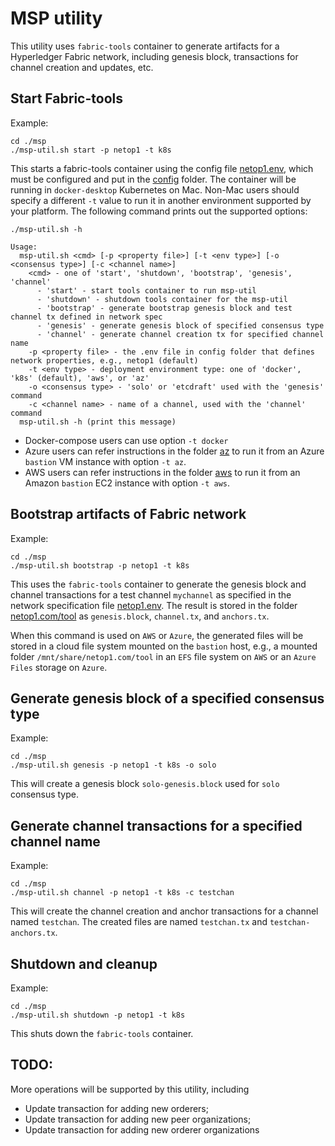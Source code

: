 # MSP utility

This utility uses `fabric-tools` container to generate artifacts for a Hyperledger Fabric network, including genesis block, transactions for channel creation and updates, etc.

## Start Fabric-tools
Example:
```
cd ./msp
./msp-util.sh start -p netop1 -t k8s
```
This starts a fabric-tools container using the config file [netop1.env](../config/netop1.env), which must be configured and put in the [config](../config) folder.  The container will be running in `docker-desktop` Kubernetes on Mac.  Non-Mac users should specify a different `-t` value to run it in another environment supported by your platform. The following command prints out the supported options:
```
./msp-util.sh -h

Usage:
  msp-util.sh <cmd> [-p <property file>] [-t <env type>] [-o <consensus type>] [-c <channel name>]
    <cmd> - one of 'start', 'shutdown', 'bootstrap', 'genesis', 'channel'
      - 'start' - start tools container to run msp-util
      - 'shutdown' - shutdown tools container for the msp-util
      - 'bootstrap' - generate bootstrap genesis block and test channel tx defined in network spec
      - 'genesis' - generate genesis block of specified consensus type
      - 'channel' - generate channel creation tx for specified channel name
    -p <property file> - the .env file in config folder that defines network properties, e.g., netop1 (default)
    -t <env type> - deployment environment type: one of 'docker', 'k8s' (default), 'aws', or 'az'
    -o <consensus type> - 'solo' or 'etcdraft' used with the 'genesis' command
    -c <channel name> - name of a channel, used with the 'channel' command
  msp-util.sh -h (print this message)
```
* Docker-compose users can use option `-t docker`
* Azure users can refer instructions in the folder [az](../az) to run it from an Azure `bastion` VM instance with option `-t az`.
* AWS users can refer instructions in the folder [aws](../aws) to run it from an Amazon `bastion` EC2 instance with option `-t aws`.

## Bootstrap artifacts of Fabric network
Example:
```
cd ./msp
./msp-util.sh bootstrap -p netop1 -t k8s
```
This uses the `fabric-tools` container to generate the genesis block and channel transactions for a test channel `mychannel` as specified in the network specification file [netop1.env](../config/netop1.env). The result is stored in the folder [netop1.com/tool](../netop1.com/tool) as `genesis.block`, `channel.tx`, and `anchors.tx`.

When this command is used on `AWS` or `Azure`, the generated files will be stored in a cloud file system mounted on the `bastion` host, e.g., a mounted folder `/mnt/share/netop1.com/tool` in an `EFS` file system on `AWS` or an `Azure Files` storage on `Azure`.

## Generate genesis block of a specified consensus type
Example:
```
cd ./msp
./msp-util.sh genesis -p netop1 -t k8s -o solo
```
This will create a genesis block `solo-genesis.block` used for `solo` consensus type.

## Generate channel transactions for a specified channel name
Example:
```
cd ./msp
./msp-util.sh channel -p netop1 -t k8s -c testchan
```
This will create the channel creation and anchor transactions for a channel named `testchan`.  The created files are named `testchan.tx` and `testchan-anchors.tx`.

## Shutdown and cleanup
Example:
```
cd ./msp
./msp-util.sh shutdown -p netop1 -t k8s
```
This shuts down the `fabric-tools` container.

## TODO:
More operations will be supported by this utility, including
* Update transaction for adding new orderers;
* Update transaction for adding new peer organizations;
* Update transaction for adding new orderer organizations